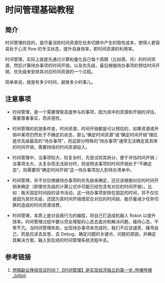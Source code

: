 # 时间管理基础教程

## 简介

时间管理的目的，是尽量消除时间资源在任务切换中产生的隐性成本，使得人更容易处于心流 flow 的专注状态，提升自身效率，即时间资源的利用率。

时间管理，实际上就是先通过计算和量化自己每个周期（比如周、月）的时间资源，然后计算待办事项的时间开销，以及优先级，最后根据待办事项的预估时间开销、优先级来安排其对应时间资源的一个过程。

简单来说，就是有多少时间，就做多少的事儿。

## 注意事项

- 时间管理，是一个需要理智高度参与的事项，因为其中的资源和开销的评估，需要尊重事实，而非感性。

- 时间管理的前提条件是，时间资源、时间开销都是可以预估的，如果资源或开销中某项仍然处于不确定的状态，那么“确定时间资源”或“确定时间开销”理应是优先级最高的“待办事项”，而这部分特殊的“待办事项”通常无法确定其具体的时间开销，需要持续的时间资源投入。

- 时间管理中，当事项较大、较复杂时，先尝试将其拆分，便于评估时间开销；当事项太大、太复杂而无法拆分时，则说明该事项的时间开销处于“不确定态”，则需要将“确定时间开销”这一待办事项加入到待办清单中。

- 时间管理，并不仅仅根据待办事项的优先级来确定，还应该根据对应的时间开销来确定（即便优先级的计算公式中可能已经包含有对应的时间开销）。比如：每天固定时间段的读书活动，这一待办事项安排在固定的时间，并不仅仅是因为其优先级，还因为其时间开销很契合对应的时间段，能尽量减少任务切换时造成的时间资源浪费。

- 时间管理，本质上是对自我行为的编程，将自己打造成机器人 Robot 以提升效率。时间管理过程中要以完全理智的心态去面对和解决问题，维持心态，不卑不亢。当时间管理失败，出现待办事项未完成时，我们不应该谴责、痛骂自己，而是应该去反思、去 Debug，确定问题的关键点、问题的原因，并确定其解决方案，融入到后续的时间管理系统流程中去。

## 参考链接

1. [想搞副业挣钱但没时间？【时间管理】是实现经济独立的第一步\_哔哩哔哩\_bilibili](https://www.bilibili.com/video/BV17E421w7D9)